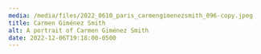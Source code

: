 ```yaml
---
media: /media/files/2022_0610_paris_carmengimenezsmith_096-copy.jpeg
title: Carmen Giménez Smith
alt: A portrait of Carmen Giménez Smith
date: 2022-12-06T19:18:00-0500
---
```

